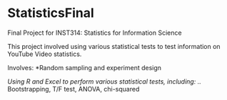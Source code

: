 # StatisticsFinal

Final Project for INST314: Statistics for Information Science

This project involved using various statistical tests to test information on YouTube Video statistics.

Involves:
*Random sampling and experiment design
  
*Using R and Excel to perform various statistical tests, including:
 ..*   Bootstrapping, T/F test, ANOVA, chi-squared
    
